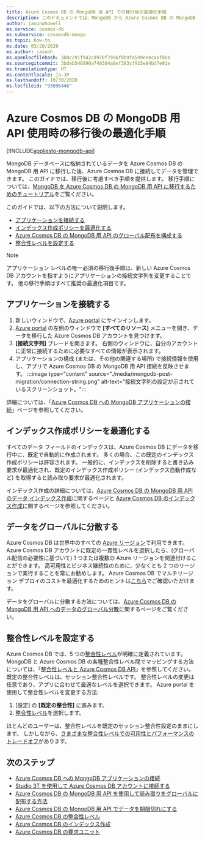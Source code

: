 ```yaml
---
title: Azure Cosmos DB の MongoDB 用 API での移行後の最適化手順
description: このドキュメントでは、MongoDB から Azure Cosmos DB の MongoDB 用 API に移行した後の最適化手法について説明します。
author: jasonwhowell
ms.service: cosmos-db
ms.subservice: cosmosdb-mongo
ms.topic: how-to
ms.date: 03/20/2020
ms.author: jasonh
ms.openlocfilehash: 3b0c291f942cd970f7996f0b9fa599ee8cabfdab
ms.sourcegitcommit: 3bdeb546890a740384a8ef383cf915e84bd7e91e
ms.translationtype: HT
ms.contentlocale: ja-JP
ms.lasthandoff: 10/30/2020
ms.locfileid: "93096446"
---
```

# <a name="post-migration-optimization-steps-when-using-azure-cosmos-dbs-api-for-mongodb"></a>Azure Cosmos DB の MongoDB 用 API 使用時の移行後の最適化手順
[!INCLUDE[appliesto-mongodb-api](includes/appliesto-mongodb-api.md)]

MongoDB データベースに格納されているデータを Azure Cosmos DB の MongoDB 用 API に移行した後、Azure Cosmos DB に接続してデータを管理できます。 このガイドでは、移行後に考慮すべき手順を提供します。 移行手順については、[MongoDB を Azure Cosmos DB の MongoDB 用 API に移行するためのチュートリアル](../dms/tutorial-mongodb-cosmos-db.md)をご覧ください。

このガイドでは、以下の方法について説明します。

- [アプリケーションを接続する](#connect-your-application)
- [インデックス作成ポリシーを最適化する](#optimize-the-indexing-policy)
- [Azure Cosmos DB の MongoDB 用 API のグローバル配布を構成する](#globally-distribute-your-data)
- [整合性レベルを設定する](#set-consistency-level)

> [!NOTE]
> アプリケーション レベルの唯一必須の移行後手順は、新しい Azure Cosmos DB アカウントを指すようにアプリケーションの接続文字列を変更することです。 他の移行手順はすべて推奨の最適化項目です。
>

## <a name="connect-your-application"></a>アプリケーションを接続する

1. 新しいウィンドウで、[Azure portal](https://www.portal.azure.com/) にサインインします。
2. [Azure portal](https://www.portal.azure.com/) の左側のウィンドウで **[すべてのリソース]** メニューを開き、データを移行した Azure Cosmos DB アカウントを見つけます。
3. **[接続文字列]** ブレードを開きます。 右側のウィンドウに、自分のアカウントに正常に接続するために必要なすべての情報が表示されます。
4. アプリケーションの構成 (または、その他の関連する場所) で接続情報を使用し、アプリで Azure Cosmos DB の MongoDB 用 API 接続を反映させます。
:::image type="content" source="./media/mongodb-post-migration/connection-string.png" alt-text="接続文字列の設定が示されているスクリーンショット。":::

詳細については、「[Azure Cosmos DB への MongoDB アプリケーションの接続](connect-mongodb-account.md)」ページを参照してください。

## <a name="optimize-the-indexing-policy"></a>インデックス作成ポリシーを最適化する

すべてのデータ フィールドのインデックスは、Azure Cosmos DB にデータを移行中に、既定で自動的に作成されます。 多くの場合、この既定のインデックス作成ポリシーは許容されます。 一般的に、インデックスを削除すると書き込み要求が最適化され、既定のインデックス作成ポリシー (インデックス自動作成など) を取得すると読み取り要求が最適化されます。

インデックス作成の詳細については、[Azure Cosmos DB の MongoDB 用 API のデータ インデックス作成](mongodb-indexing.md)に関するページと [Azure Cosmos DB のインデックス作成](index-overview.md)に関するページを参照してください。

## <a name="globally-distribute-your-data"></a>データをグローバルに分散する

Azure Cosmos DB は世界中のすべての [Azure リージョン](https://azure.microsoft.com/regions/#services)で利用できます。 Azure Cosmos DB アカウントに既定の一貫性レベルを選択したら、(グローバル配信の必要性に基づいて) 1 つまたは複数の Azure リージョンを関連付けることができます。 高可用性とビジネス継続性のために、少なくとも 2 つのリージョンで実行することを常にお勧めします。 Azure Cosmos DB でマルチリージョン デプロイのコストを最適化するためのヒントは[こちら](optimize-cost-regions.md)でご確認いただけます。

データをグローバルに分散する方法については、[Azure Cosmos DB の MongoDB 用 API へのデータのグローバル分散](tutorial-global-distribution-mongodb.md)に関するページをご覧ください。

## <a name="set-consistency-level"></a>整合性レベルを設定する

Azure Cosmos DB では、5 つの[整合性レベル](consistency-levels.md)が明確に定義されています。 MongoDB と Azure Cosmos DB の各種整合性レベル間でマッピングする方法については、「[整合性レベルと Azure Cosmos DB API](./consistency-levels.md)」を参照してください。 既定の整合性レベルは、セッション整合性レベルです。 整合性レベルの変更は任意であり、アプリに合わせて最適なレベルを選択できます。 Azure portal を使用して整合性レベルを変更する方法:

1. [設定] の **[既定の整合性]** に進みます。
2. [整合性レベル](consistency-levels.md)を選択します。

ほとんどのユーザーは、整合性レベルを既定のセッション整合性設定のままにします。 しかしながら、[さまざまな整合性レベルでの可用性とパフォーマンスのトレードオフ](./consistency-levels.md)があります。

## <a name="next-steps"></a>次のステップ

* [Azure Cosmos DB への MongoDB アプリケーションの接続](connect-mongodb-account.md)
* [Studio 3T を使用して Azure Cosmos DB アカウントに接続する](mongodb-mongochef.md)
* [Azure Cosmos DB の MongoDB 用 API を使用して読み取りをグローバルに配布する方法](mongodb-readpreference.md)
* [Azure Cosmos DB の MongoDB 用 API でデータを期限切れにする](mongodb-time-to-live.md)
* [Azure Cosmos DB の整合性レベル](consistency-levels.md)
* [Azure Cosmos DB のインデックス作成](index-overview.md)
* [Azure Cosmos DB の要求ユニット](request-units.md)